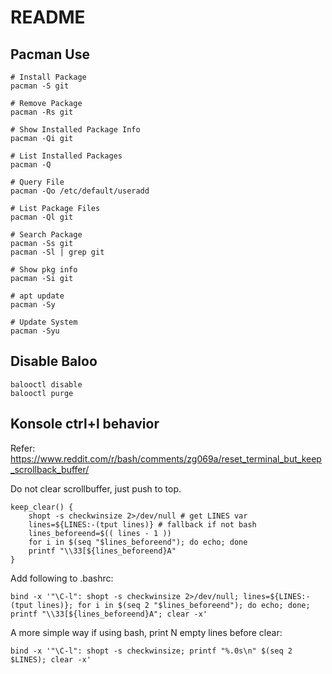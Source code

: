 # README

## Pacman Use

```
# Install Package
pacman -S git

# Remove Package
pacman -Rs git

# Show Installed Package Info
pacman -Qi git

# List Installed Packages
pacman -Q

# Query File
pacman -Qo /etc/default/useradd

# List Package Files
pacman -Ql git

# Search Package
pacman -Ss git
pacman -Sl | grep git

# Show pkg info
pacman -Si git

# apt update
pacman -Sy

# Update System
pacman -Syu
```

## Disable Baloo

```
balooctl disable
balooctl purge
```

## Konsole ctrl+l behavior

Refer: https://www.reddit.com/r/bash/comments/zg069a/reset_terminal_but_keep_scrollback_buffer/

Do not clear scrollbuffer, just push to top.

```
keep_clear() {
    shopt -s checkwinsize 2>/dev/null # get LINES var
    lines=${LINES:-(tput lines)} # fallback if not bash
    lines_beforeend=$(( lines - 1 ))
    for i in $(seq "$lines_beforeend"); do echo; done
    printf "\\33[${lines_beforeend}A"
}
```

Add following to .bashrc:

```
bind -x '"\C-l": shopt -s checkwinsize 2>/dev/null; lines=${LINES:-(tput lines)}; for i in $(seq 2 "$lines_beforeend"); do echo; done; printf "\\33[${lines_beforeend}A"; clear -x'
```

A more simple way if using bash, print N empty lines before clear:

```
bind -x '"\C-l": shopt -s checkwinsize; printf "%.0s\n" $(seq 2 $LINES); clear -x'
```

